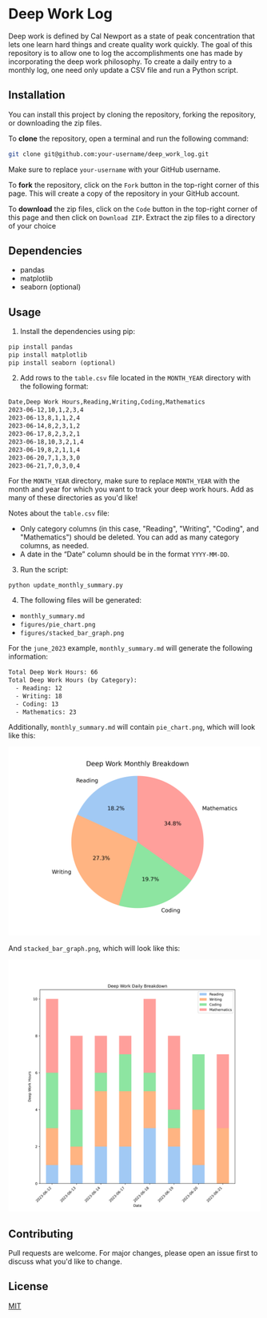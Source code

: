 # Deep Work Log

Deep work is defined by Cal Newport as a state of peak concentration that lets one learn hard things and create quality work quickly. The goal of this repository is to allow one to log the accomplishments one has made by incorporating the deep work philosophy. To create a daily entry to a monthly log, one need only update a CSV file and run a Python script.

## Installation

You can install this project by cloning the repository, forking the repository, or downloading the zip files.

To **clone** the repository, open a terminal and run the following command:

```sh
git clone git@github.com:your-username/deep_work_log.git
```

Make sure to replace `your-username` with your GitHub username.

To **fork** the repository, click on the `Fork` button in the top-right corner of this page. This will create a copy of the repository in your GitHub account.

To **download** the zip files, click on the `Code` button in the top-right corner of this page and then click on `Download ZIP`. Extract the zip files to a directory of your choice

## Dependencies

- pandas
- matplotlib
- seaborn (optional)

## Usage

1. Install the dependencies using pip:

```
pip install pandas 
pip install matplotlib
pip install seaborn (optional)

```

2. Add rows to the `table.csv` file located in the `MONTH_YEAR` directory with the following format:

```
Date,Deep Work Hours,Reading,Writing,Coding,Mathematics
2023-06-12,10,1,2,3,4
2023-06-13,8,1,1,2,4
2023-06-14,8,2,3,1,2
2023-06-17,8,2,3,2,1
2023-06-18,10,3,2,1,4
2023-06-19,8,2,1,1,4
2023-06-20,7,1,3,3,0
2023-06-21,7,0,3,0,4
```

For the `MONTH_YEAR` directory, make sure to replace `MONTH_YEAR` with the month and year for which you want to track your deep work hours. Add as many of these directories as you'd like! 

Notes about the `table.csv` file:
- Only category columns (in this case, "Reading", "Writing", "Coding", and "Mathematics") should be deleted. You can add as many category columns, as needed. 
- A date in the “Date” column should be in the format `YYYY-MM-DD`. 

3. Run the script:

```
python update_monthly_summary.py
```

4. The following files will be generated:

- `monthly_summary.md`
- `figures/pie_chart.png`
- `figures/stacked_bar_graph.png`

For the `june_2023` example, `monthly_summary.md` will generate the following information:

```
Total Deep Work Hours: 66
Total Deep Work Hours (by Category):
  - Reading: 12
  - Writing: 18
  - Coding: 13
  - Mathematics: 23
```

Additionally, `monthly_summary.md` will contain `pie_chart.png`, which will look like this:

![Sample Pie Chart](june_2023/figures/pie_chart.png)

And `stacked_bar_graph.png`, which will look like this:

![Sample Stacked Bar Graph](june_2023/figures/stacked_bar_graph.png)

## Contributing

Pull requests are welcome. For major changes, please open an issue first to discuss what you'd like to change.

## License

[MIT](https://choosealicense.com/licenses/mit/)












